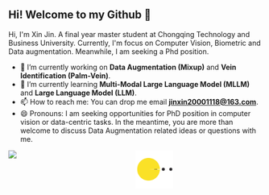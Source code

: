 ## Hi! Welcome to my Github 🥳 
Hi, I'm Xin Jin. A final year master student at Chongqing Technology and Business University. Currently, I'm focus on Computer Vision, Biometric and Data augmentation. Meanwhile, I am seeking a Phd position.
- 🔭 I’m currently working on **Data Augmentation (Mixup)** and **Vein Identification (Palm-Vein)**.
- 🌱 I’m currently learning **Multi-Modal Large Language Model (MLLM)** and **Large Language Model (LLM)**.
- 📫 How to reach me: You can drop me email **jinxin20001118@163.com**.
- 😄 Pronouns: I am seeking opportunities for PhD position in computer vision or data-centric tasks. In the meantime, you are more than welcome to discuss Data Augmentation related ideas or questions with me.

<p>
	<img width="50%" align="left" src="https://github-readme-stats.vercel.app/api?username=JinXins&show_icons=true&hide_border=true" />
	<img src="https://raw.githubusercontent.com/Aniket965/Aniket965/master/pacman.svg?sanitize=true" width="75" height="75" />
</p>

<!--
**JinXins/JinXins** is a ✨ _special_ ✨ repository because its `README.md` (this file) appears on your GitHub profile.

Here are some ideas to get you started:

- 🔭 I’m currently working on ...
- 🌱 I’m currently learning ...
- 👯 I’m looking to collaborate on ...
- 🤔 I’m looking for help with ...
- 💬 Ask me about ...
- 📫 How to reach me: ...
- 😄 Pronouns: ...
- ⚡ Fun fact: ...
-->
